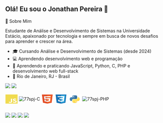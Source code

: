 ## Olá! Eu sou o Jonathan Pereira 👋

🚀 Sobre Mim

Estudante de Análise e Desenvolvimento de Sistemas na Universidade Estácio, apaixonado por tecnologia e sempre em busca de novos desafios para aprender e crescer na área.

- 🎓 Cursando Análise e Desenvolvimento de Sistemas (desde 2024)
- 💻 Aprendendo desenvolvimento web e programação
- 🌱 Aprendendo e praticando JavaScript, Python, C, PHP e desenvolvimento web full-stack
- 📍 Rio de Janeiro, RJ - Brasil

<div>
<img height="180em" src="https://github-readme-stats.vercel.app/api?username=77spj&theme=great-gatsby&show_icons=true"/>
<img height="180em" src="https://github-readme-stats.vercel.app/api/top-langs/?username=77spj&theme=great-gatsby&hide_progress=true"/>
</div>


<div style="display: inline_block"><br>
  <img align="center" alt="77spj-JS" height="30" width="40" src="https://raw.githubusercontent.com/devicons/devicon/master/icons/javascript/javascript-plain.svg">
  <img align="center" alt="77spj-C" height="30" width="40" src="https://cdn.jsdelivr.net/gh/devicons/devicon/icons/c/c-original.svg">
  <img align="center" alt="77spj-HTML" height="30" width="40" src="https://raw.githubusercontent.com/devicons/devicon/master/icons/html5/html5-original.svg">
  <img align="center" alt="77spj-CSS" height="30" width="40" src="https://raw.githubusercontent.com/devicons/devicon/master/icons/css3/css3-original.svg">
  <img align="center" alt="77spj-Python" height="30" width="40" src="https://raw.githubusercontent.com/devicons/devicon/master/icons/python/python-original.svg">
  <img align="center" alt="77spj-PHP" height="30" width="40" src="https://cdn.jsdelivr.net/gh/devicons/devicon/icons/php/php-original.svg">
</div>

##

<div> 
  <a href="https://www.instagram.com/77sjp/" target="_blank"><img src="https://img.shields.io/badge/-Instagram-%23E4405F?style=for-the-badge&logo=instagram&logoColor=white" target="_blank"></a>
 	<a href="https://www.twitch.tv/jps77" target="_blank"><img src="https://img.shields.io/badge/Twitch-9146FF?style=for-the-badge&logo=twitch&logoColor=white" target="_blank"></a>
  <a href = "mailto:jonathanpsouza77@gmail.com"><img src="https://img.shields.io/badge/-Gmail-%23333?style=for-the-badge&logo=gmail&logoColor=white" target="_blank"></a>
  <a href="https://www.linkedin.com/in/jonathanpsouza77/" target="_blank"><img src="https://img.shields.io/badge/-LinkedIn-%230077B5?style=for-the-badge&logo=linkedin&logoColor=white" target="_blank"></a> 
  
</div>


